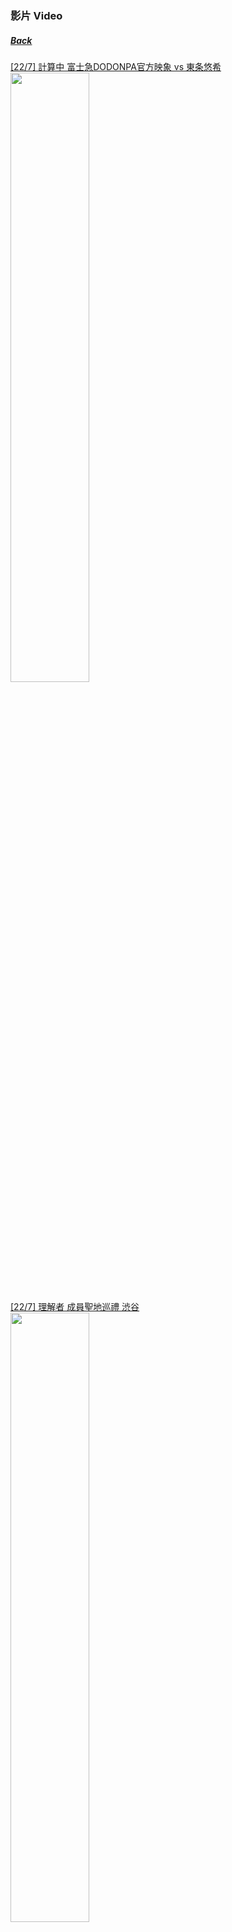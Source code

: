 ### 影片 Video
##### [Back](../HostsCreation.md)

[[22/7] 計算中 富士急DODONPA官方映象 vs 東条悠希](Dodonpa_Yuki.md)<br>
<img src="../../../Img/Hosts%20Video/Dodonpa_Yuki.jpg" width="50%"><br>

[[22/7] 理解者 成員聖地巡禮 渋谷](Shibuya.md)<br>
<img src="../../../Img/Hosts%20Video/Shibuya.jpg" width="50%"><br>

[[22/7] 計算中 齊來模仿IKKO桑](IKKO.md)<br>
<img src="../../../Img/Hosts%20Video/IKKO.jpg" width="50%"><br>